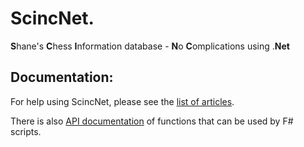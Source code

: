 # ScincNet.
**S**hane's **C**hess **I**nformation database - **N**o **C**omplications using .**Net**

## Documentation:

For help using ScincNet, please see the [list of articles](https://pbbwfc.github.io/ScincNet/articles/intro.html).

There is also [API documentation](https://pbbwfc.github.io/ScincNet/api/ScincFuncs.html) of functions that can be used by F# scripts. 
